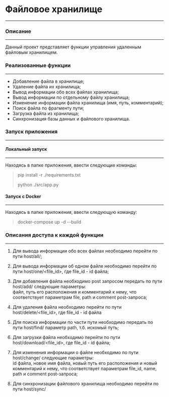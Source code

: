 # Файловое хранилище

***

### Описание

---

Данный проект представляет функции управления удаленным файловым хранилищем.

### Реализованные функции

---

- Добавление файла в хранилище;
- Удаление файла их хранилища;
- Вывод информации обо всех файлах хранилища;
- Вывод информации по отдельному файлу хранилища;
- Изменение информации файла хранилища (имя, путь, комментарий);
- Поиск файла по фрагменту пути;
- Загрузка файла из хранилища;
- Синхронизация базы данных и файлового хранилища.

### Запуск приложения

---

#### Локальный запуск

---

Находясь в папке приложения, ввести следующие команды:

> pip install -r ./requirements.txt
> 
> python ./src/app.py

#### Запуск с Docker

---

Находясь в папке приложения, ввести следующую команду:

> docker-compose up -d --build

### Описания доступа к каждой функции

---

1) Для вывода информации обо всех файлах необходимо перейти по пути host/all/;

2) Для вывода информации об одном файле необходимо перейти по пути host/one/<file_id>, где file_id - id файла;

3) Для добавления файла необходимо post запросом передать по пути host/add/ следующие параметры:  
файл, путь его расположения и комментарий к нему, что соответствует параметрам file, path и comment post-запроса; 

4) Для удаления файла необходимо перейти по пути host/delete/<file_id>, где file_id - id файла

5) Для поиска информации по части пути необходимо передать по пути host/find/ параметр path, т.б. искомый путь;

6) Для загрузки файла необходимо перейти по пути host/download/<file_id>, где file_id - id файла;

7) Для изменения информации о файле необходимо по пути host/change/ следующие параметры:  
id файла, новое имя файла, новый путь его расположения и новый комментарий к нему, 
что соответствует параметрам file_id, name, path и comment post-запроса; 

8) Для синхронизации файлового хранилища необходимо перейти по пути host/sync/